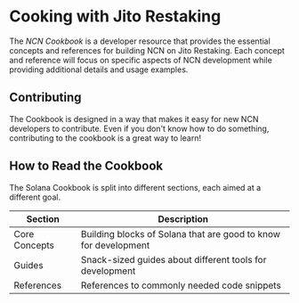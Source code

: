 # Cooking with Jito Restaking

The *NCN Cookbook* is a developer resource that 
provides the essential concepts and references for 
building NCN on Jito Restaking. Each concept and 
reference will focus on specific aspects of NCN 
development while providing additional details and usage 
examples.

## Contributing

The Cookbook is designed in a way that makes it easy for 
new NCN developers to contribute. Even if you 
don't know how to do something, contributing to the 
cookbook is a great way to learn!

## How to Read the Cookbook

The Solana Cookbook is split into different sections, each aimed at a different goal.

| Section       | Description |
|---------------|-----------------------------------------------------------------|
| Core Concepts | Building blocks of Solana that are good to know for development |
| Guides        | Snack-sized guides about different tools for development        |
| References    | References to commonly needed code snippets                     |
